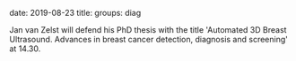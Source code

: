 date: 2019-08-23
title:
groups: diag

Jan van Zelst will defend his PhD thesis with the title 'Automated 3D Breast Ultrasound. Advances in breast cancer detection, diagnosis and screening' at 14.30.
